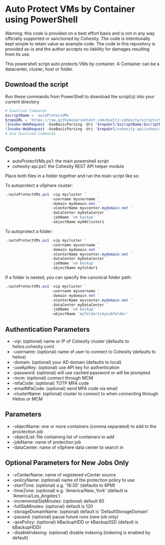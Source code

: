 # Auto Protect VMs by Container using PowerShell

Warning: this code is provided on a best effort basis and is not in any way officially supported or sanctioned by Cohesity. The code is intentionally kept simple to retain value as example code. The code in this repository is provided as-is and the author accepts no liability for damages resulting from its use.

This powershell script auto protects VMs by container. A Container can be a datacenter, cluster, host or folder.

## Download the script

Run these commands from PowerShell to download the script(s) into your current directory

```powershell
# Download Commands
$scriptName = 'autoProtectVMs'
$repoURL = 'https://raw.githubusercontent.com/bseltz-cohesity/scripts/master/powershell'
(Invoke-WebRequest -UseBasicParsing -Uri "$repoUrl/$scriptName/$scriptName.ps1").content | Out-File "$scriptName.ps1"; (Get-Content "$scriptName.ps1") | Set-Content "$scriptName.ps1"
(Invoke-WebRequest -UseBasicParsing -Uri "$repoUrl/cohesity-api/cohesity-api.ps1").content | Out-File cohesity-api.ps1; (Get-Content cohesity-api.ps1) | Set-Content cohesity-api.ps1
# End Download Commands
```

## Components

* autoProtectVMs.ps1: the main powershell script
* cohesity-api.ps1: the Cohesity REST API helper module

Place both files in a folder together and run the main script like so:

To autoprotect a vSphere cluster:

```powershell
./autoProtectVMs.ps1 -vip mycluster `
                     -username myusername `
                     -domain mydomain.net `
                     -vCenterName myvcenter.mydomain.net `
                     -dataCenter myDataCenter `
                     -jobName 'vm backup' `
                     -objectName myHACluster1
```

To autoprotect a folder:

```powershell
./autoProtectVMs.ps1 -vip mycluster `
                     -username myusername `
                     -domain mydomain.net `
                     -vCenterName myvcenter.mydomain.net `
                     -dataCenter myDataCenter `
                     -jobName 'vm backup' `
                     -objectName myfolder1
```

If a folder is nested, you can specify the canonical folder path:

```powershell
./autoProtectVMs.ps1 -vip mycluster `
                     -username myusername `
                     -domain mydomain.net `
                     -vCenterName myvcenter.mydomain.net `
                     -dataCenter myDataCenter `
                     -jobName 'vm backup' `
                     -objectName 'myfolder1/mysubfolder'
```

## Authentication Parameters

* -vip: (optional) name or IP of Cohesity cluster (defaults to helios.cohesity.com)
* -username: (optional) name of user to connect to Cohesity (defaults to helios)
* -domain: (optional) your AD domain (defaults to local)
* -useApiKey: (optional) use API key for authentication
* -password: (optional) will use cached password or will be prompted
* -mcm: (optional) connect through MCM
* -mfaCode: (optional) TOTP MFA code
* -emailMfaCode: (optional) send MFA code via email
* -clusterName: (optional) cluster to connect to when connecting through Helios or MCM

## Parameters

* -objectName: one or more containers (comma separated) to add to the proctection job
* -objectList: file containing list of containers to add
* -jobName: name of protection job
* -dataCenter: name of vSphere data center to search in

## Optional Parameters for New Jobs Only

* -vCenterName: name of registered vCenter source
* -policyName: (optional) name of the protection policy to use
* -startTime: (optional) e.g. '18:30' (defaults to 8PM)
* -timeZone: (optional) e.g. 'America/New_York' (default is 'America/Los_Angeles')
* -incrementalSlaMinutes: (optional) default 60
* -fullSlaMinutes: (optional) default is 120
* -storageDomainName: (optional) default is 'DefaultStorageDomain'
* -paused: (optional) pause future runs (new job only)
* -qosPolicy: (optional) kBackupHDD or kBackupSSD (default is kBackupHDD)
* -disableIndexing: (optional) disable indexing (indexing is enabled by default)
